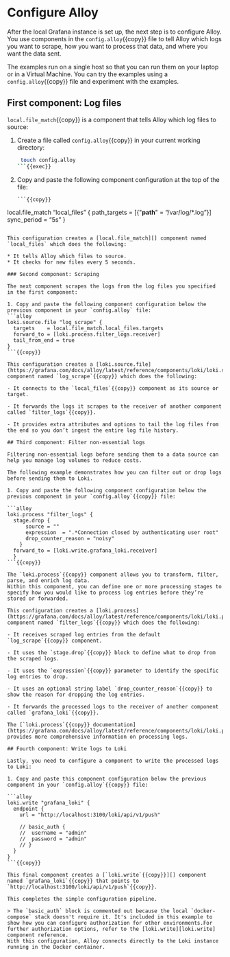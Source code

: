 # Configure Alloy

After the local Grafana instance is set up, the next step is to configure Alloy.
You use components in the `config.alloy`{{copy}} file to tell Alloy which logs you want to scrape, how you want to process that data, and where you want the data sent.

The examples run on a single host so that you can run them on your laptop or in a Virtual Machine.
You can try the examples using a `config.alloy`{{copy}} file and experiment with the examples.

## First component: Log files

`local.file_match`{{copy}} is a component that tells Alloy which log files to source:

1. Create a file called `config.alloy`{{copy}} in your current working directory:

   ```bash
    touch config.alloy
   ```{{exec}}

1. Copy and paste the following component configuration at the top of the file:

   ```alloy
   ```{{copy}}

local.file_match “local_files” {
path_targets = [{"**path**" = “/var/log/*.log”}]
sync_period = “5s”
}

```

This configuration creates a [local.file_match][] component named `local_files` which does the following:

* It tells Alloy which files to source.
* It checks for new files every 5 seconds.

### Second component: Scraping

The next component scrapes the logs from the log files you specified in the first component:

1. Copy and paste the following component configuration below the previous component in your `config.alloy` file:
```alloy
loki.source.file "log_scrape" {
  targets    = local.file_match.local_files.targets
  forward_to = [loki.process.filter_logs.receiver]
  tail_from_end = true
}
```{{copy}}

This configuration creates a [loki.source.file](https://grafana.com/docs/alloy/latest/reference/components/loki/loki.source.file/) component named `log_scrape`{{copy}} which does the following:

- It connects to the `local_files`{{copy}} component as its source or target.

- It forwards the logs it scrapes to the receiver of another component called `filter_logs`{{copy}}.

- It provides extra attributes and options to tail the log files from the end so you don’t ingest the entire log file history.

## Third component: Filter non-essential logs

Filtering non-essential logs before sending them to a data source can help you manage log volumes to reduce costs.

The following example demonstrates how you can filter out or drop logs before sending them to Loki.

1. Copy and paste the following component configuration below the previous component in your `config.alloy`{{copy}} file:

```alloy
loki.process "filter_logs" {
  stage.drop {
      source = ""
      expression  = ".*Connection closed by authenticating user root"
      drop_counter_reason = "noisy"
    }
  forward_to = [loki.write.grafana_loki.receiver]
  }
```{{copy}}

The `loki.process`{{copy}} component allows you to transform, filter, parse, and enrich log data.
Within this component, you can define one or more processing stages to specify how you would like to process log entries before they’re stored or forwarded.

This configuration creates a [loki.process](https://grafana.com/docs/alloy/latest/reference/components/loki/loki.process/) component named `filter_logs`{{copy}} which does the following:

- It receives scraped log entries from the default `log_scrape`{{copy}} component.

- It uses the `stage.drop`{{copy}} block to define what to drop from the scraped logs.

- It uses the `expression`{{copy}} parameter to identify the specific log entries to drop.

- It uses an optional string label `drop_counter_reason`{{copy}} to show the reason for dropping the log entries.

- It forwards the processed logs to the receiver of another component called `grafana_loki`{{copy}}.

The [`loki.process`{{copy}} documentation](https://grafana.com/docs/alloy/latest/reference/components/loki/loki.process/) provides more comprehensive information on processing logs.

## Fourth component: Write logs to Loki

Lastly, you need to configure a component to write the processed logs to Loki:

1. Copy and paste this component configuration below the previous component in your `config.alloy`{{copy}} file:

```alloy
loki.write "grafana_loki" {
  endpoint {
    url = "http://localhost:3100/loki/api/v1/push"

    // basic_auth {
    //  username = "admin"
    //  password = "admin"
    // }
  }
}
```{{copy}}

This final component creates a [`loki.write`{{copy}}][] component named `grafana_loki`{{copy}} that points to `http://localhost:3100/loki/api/v1/push`{{copy}}.

This completes the simple configuration pipeline.

> The `basic_auth` block is commented out because the local `docker-compose` stack doesn't require it. It's included in this example to show how you can configure authorization for other environments.For further authorization options, refer to the [loki.write][loki.write] component reference.
With this configuration, Alloy connects directly to the Loki instance running in the Docker container.
